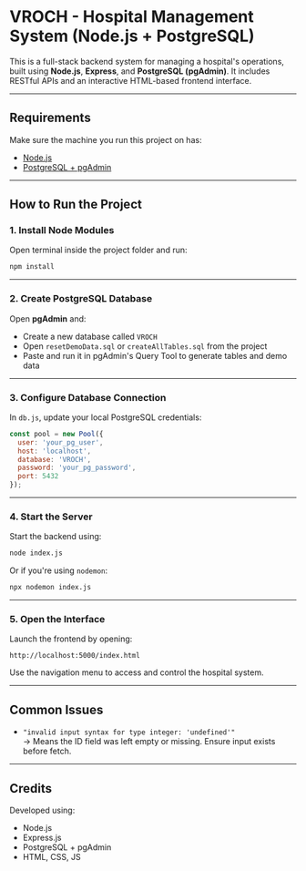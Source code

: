 # VROCH - Hospital Management System (Node.js + PostgreSQL)

This is a full-stack backend system for managing a hospital's operations, built using **Node.js**, **Express**, and **PostgreSQL (pgAdmin)**. It includes RESTful APIs and an interactive HTML-based frontend interface.

---

## Requirements

Make sure the machine you run this project on has:

- [Node.js](https://nodejs.org/)
- [PostgreSQL + pgAdmin](https://www.postgresql.org/download/)

---

## How to Run the Project

### 1. Install Node Modules

Open terminal inside the project folder and run:

```bash
npm install
```

---

### 2. Create PostgreSQL Database

Open **pgAdmin** and:

- Create a new database called `VROCH`
- Open `resetDemoData.sql` or `createAllTables.sql` from the project
- Paste and run it in pgAdmin's Query Tool to generate tables and demo data

---

### 3. Configure Database Connection

In `db.js`, update your local PostgreSQL credentials:

```js
const pool = new Pool({
  user: 'your_pg_user',
  host: 'localhost',
  database: 'VROCH',
  password: 'your_pg_password',
  port: 5432
});
```

---

### 4. Start the Server

Start the backend using:

```bash
node index.js
```

Or if you're using `nodemon`:

```bash
npx nodemon index.js
```

---

### 5. Open the Interface

Launch the frontend by opening:

```
http://localhost:5000/index.html
```

Use the navigation menu to access and control the hospital system.

---

## Common Issues

- `"invalid input syntax for type integer: 'undefined'"`  
  → Means the ID field was left empty or missing. Ensure input exists before fetch.

---

## Credits

Developed using:
- Node.js
- Express.js
- PostgreSQL + pgAdmin
- HTML, CSS, JS
